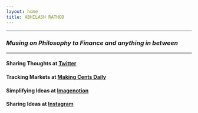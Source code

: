 ```yaml
---
layout: home
title: ABHILASH RATHOD
---
```

---
### *Musing on Philosophy to Finance and anything in between*

---

#### Sharing Thoughts at [Twitter](https://twitter.com/home)

#### Tracking Markets at [Making Cents Daily](https://makingcentsdaily.substack.com/)

#### Simplifying Ideas at [Imagenotion](https://imagenotion.substack.com/)


#### Sharing Ideas at [Instagram](https://imagenotion.substack.com/)

